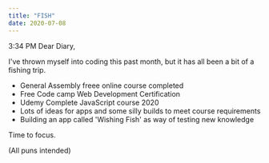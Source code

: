 ```yaml
---
title: "FISH"
date: 2020-07-08
---
```


3:34 PM
Dear Diary,

I've thrown myself into coding this past month, but it has all been a bit of a fishing trip.

- General Assembly freee online course completed
- Free Code camp Web Development Certification
- Udemy Complete JavaScript course 2020
- Lots of ideas for apps and some silly builds to meet course requirements
- Building an app called 'Wishing Fish' as way of testing new knowledge

Time to focus.

(All puns intended)
